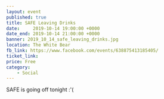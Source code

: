 ```yaml
---
layout: event
published: true
title: SAFE Leaving Drinks
date:     2019-10-14 19:00:00 +0000
date_end: 2019-10-14 21:00:00 +0000 
banner: 2019_10_14_safe_leaving_drinks.jpg
location: The White Bear
fb_link: https://www.facebook.com/events/638875413185405/
ticket_link:
price: Free
category:
    - Social
---
```


SAFE is going off tonight :'(

